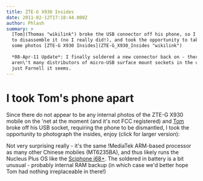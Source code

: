 ```yaml
---
title: ZTE-G X930 Insides
date: 2011-02-12T17:18:44.000Z
author: Phlash
summary: >
  [Tom](Thomas "wikilink") broke the USB connector off his phone, so I had
  to disassemble it (no I really did!), and took the opportunity to take
  some photos [ZTE-G X930 Insides](ZTE-G_X930_Insides "wikilink")
  
  *08-Apr-11 Update*: I finally soldered a new connector back on - there
  aren\'t many distributors of micro-USB surface mount sockets in the uk -
  just Farnell it seems.
---
```

I took Tom\'s phone apart
=========================

Since there do not appear to be any internal photos of the ZTE-G X930
mobile on the \'net at the moment (and it\'s not FCC registered) and
[Tom](Thomas "wikilink") broke off his USB socket, requiring the phone
to be dismantled, I took the opportunity to photograph the insides,
enjoy (click for larger version):

[](attachment:x930-1.jpg "wikilink")

[](attachment:x930-2.jpg "wikilink")

[](attachment:x930-3.jpg "wikilink")

[](attachment:x930-4.jpg "wikilink")

Not very surprising really - it\'s the same !MediaTek ARM-based
processor as many other Chinese mobiles (MT6235BA), and thus likely runs
the Nucleus Plus OS like the [Sciphone
i68+](http://home.comcast.net/~plutarch/Sciphone-i68.html "wikilink").
The soldered in battery is a bit unusual - probably internal RAM backup
(in which case we\'d better hope Tom had nothing irreplaceable in
there!)
